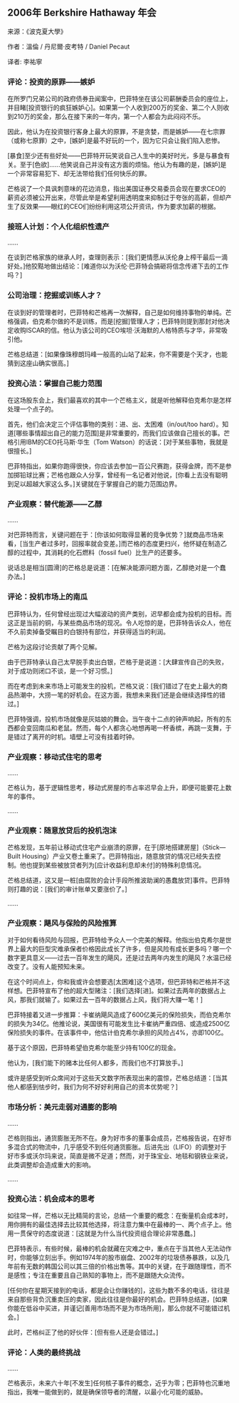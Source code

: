 
## 2006年 Berkshire Hathaway 年会

来源：《波克夏大學》

作者：溫倫 / 丹尼爾·皮考特 / Daniel Pecaut

译者: 李祐寧


### 评论：投资的原罪——嫉妒

在所罗门兄弟公司的政府债券丑闻案中，巴菲特坐在该公司薪酬委员会的座位上，并目睹[投资银行的疯狂嫉妒心]。如果第一个人收到200万的奖金、第二个人则收到210万的奖金，那么在接下来的一年内，第一个人都会为此闷闷不乐。

因此，他认为在投资银行客身上最大的原罪，不是贪婪，而是嫉妒——在七宗罪（或称七原罪）之中，[嫉妒]是最不好玩的一个，因为它只会让我们陷入悲惨。

[暴食]至少还有些好处——巴菲特开玩笑说自己人生中的美好时光，多是与暴食有关。至于[色欲]......他笑说自己并没有这方面的烦恼。他认为有趣的是，[嫉妒]是一个非常容易犯下、却无法带给我们任何快乐的罪。

芒格说了一个具讽刺意味的花边消息，指出美国证券交易委员会现在要求CEO的薪资必须被公开出来，尽管此举是希望利用透明度来抑制过于夸张的高薪，但却产生了反效果——眼红的CEO们纷纷利用这项公开资讯，作为要求加薪的根据。

### 接班人计划：个人化组织性遗产

......

在谈到芒格家族的继承人时，查理则表示：[我们更情愿从沃伦身上榨干最后一滴好处。]他狡黠地做出结论：[难道你以为沃伦·巴菲特会搞砸将信念传递下去的工作吗？]

### 公司治理：挖掘或训练人才？

在谈到好的管理者时，巴菲特和芒格再一次解释，自己是如何维持事物的单纯。芒格强调，伯克希尔做的不是训练，而是[挖掘]管理人才；巴菲特则提到那封对他决定收购ISCAR的信。他认为该公司的CEO埃坦·沃海默的人格特质与才华，非常吸引他。

芒格总结道：[如果像珠穆朗玛峰一般高的山站了起来，你不需要是个天才，也能猜到这座山确实很高。]

### 投资心法：掌握自己能力范围

在这场股东会上，我们最喜欢的其中一个芒格主义，就是听他解释伯克希尔是怎样处理一个点子的。

首先，他们会决定三个评估事物的类别：进、出、太困难（in/out/too hard）。知道[哪些事情超出自己的能力范围]是非常重要的，而我们应该做自己擅长的事。芒格引用IBM的CEO托马斯·华生（Tom Watson）的话说：[对于某些事物，我就是很擅长。]

巴菲特指出，如果你跑得很快，你应该去参加一百公尺赛跑，获得金牌，而不是参加掷铅球比赛；芒格也跟众人分享，曾经有一名记者对他说，[你看上去没有聪明到足以超越大家这么多。]关键就在于掌握自己的能力范围边界。

### 产业观察：替代能源——乙醇

......

对巴菲特而言，关键问题在于：[你该如何取得显著的竞争优势？]就商品市场来看，[当生产者过多时，回报率就会变差。]而芒格的态度更扫兴，他怀疑在制造乙醇的过程中，其消耗的化石燃料（fossil fuel）比生产的还要多。

说话总是相当[圆滑]的芒格总是说道：[在解决能源问题方面，乙醇绝对是一个蠢办法。]

### 评论：投机市场上的南瓜

巴菲特认为，任何曾经出现过大幅波动的资产类别，迟早都会成为投机的目标。而这正是当前的铜，与某些商品市场的现况。令人吃惊的是，巴菲特告诉众人，他在不久前卖掉备受瞩目的白银持有部位，并获得适当的利润。

芒格为这段讨论贡献了两个见解。

由于巴菲特承认自己太早脱手卖出白银，芒格于是说道：[大肆宣传自己的失败，对于成功则闭口不谈，是一个好习惯。]

而在考虑到未来市场上可能发生的投机，芒格又说：[我们错过了在史上最大的商品热潮中，大捞一笔的好机会。在这方面，我想未来我们还是会继续选择性的错过。]

巴菲特强调，投机市场就像是灰姑娘的舞会。当午夜十二点的钟声响起，所有的东西都会变回南瓜和老鼠。然而，每个人都贪心地想再喝一杯香槟，再跳一支舞，于是错过了离开的时机。墙壁上可没有挂着时钟。

### 产业观察：移动式住宅的思考

......

芒格认为，基于逻辑性思考，移动式房屋的市占率迟早会上升，即便可能要花上数年的事件。

......

### 产业观察：随意放贷后的投机泡沫

芒格发现，五年前让移动式住宅产业崩溃的原罪，在于[原地搭建房屋]（Stick—Built Housing）产业又卷土重来了。巴菲特指出，随意放贷的情况已经失去控制。他也提到某些被放贷者列为[应计收益利息却未付]的特殊利息情况。

芒格总结道，这又是一桩[由腐败的会计手段所推波助澜的愚蠢放贷]事件。巴菲特则打趣的说：[我们的审计账单又要涨价了。]

......

### 产业观察：飓风与保险的风险推算

对于如何看待风险与回报，巴菲特给予众人一个完美的解释。他指出伯克希尔是世界上最大的巨型灾难承保者价格因此成长了许多，但是风险有成长更多吗？哪一个数字更具意义——过去一百年发生的飓风，还是过去两年内发生的飓风？水温已经改变了。没有人能预知未来。

在这个时间点上，你和我或许会想要选[太困难]这个选项，但巴菲特和芒格并不这样想。巴菲特宣布了他的超大型赌注：[我们选择[进]。如果过去两年的数据占上风，那我们就输了。如果过去一百年的数据占上风，我们将大赚一笔！]

巴菲特接着又进一步推算：卡崔纳飓风造成了600亿美元的保险损失，而伯克希尔的损失为34亿。他推论说，美国很有可能发生比卡崔纳严重四倍、或造成2500亿保险损失的事件。在该事件中，他估计伯克希尔承担的风险占4%，亦即100亿。

基于这个原因，巴菲特希望伯克希尔能至少持有100亿的现金。

他认为，[我们能下的赌本比任何人都多，而我们也不打算放手。]

或许是感受到听众席间对于这些天文数字所表现出来的震惊，芒格总结道：[当其他人都感到怯步时，我们为何不好好利用自己的资本优势呢？]


### 市场分析：美元走弱对通膨的影响

......

芒格则指出，通货膨胀无所不在。身为好市多的董事会成员，芒格报告说，在好市多混合式的物流中，几乎感受不到任何通货膨胀。后进先出（LIFO）的调整对于好市多或沃尔玛来说，简直是微不足道；然而，对于珠宝业、地毯和钢铁业来说，此类调整却会造成重大的影响。

......

### 投资心法：机会成本的思考

如往常一样，芒格以无比精简的言论，总结一个重要的概念：在衡量机会成本时，用你拥有的最佳选择去比较其他选择，将注意力集中在最棒的一、两个点子上。他用一贯保守的态度说道：[这就是为什么当代投资组合理论非常愚蠢。]

巴菲特表示，有些时候，最棒的机会就藏在灾难之中，重点在于当其他人无法动作时，你能够立刻出手。例如1974年的股市崩盘、2002年的垃圾债券暴跌，以及几年前有无数的韩国公司以其三倍的价格出售等。其中的关键，在于跟随理性，而不是感性；专注在重要且自己熟知的事物上，而不是跟随大众流传。

[任何你在星期天接到的电话，都是会让你赚钱的]，这些为数不多的电话，往往是来自那些背负沉重卖压的卖家，因此往往是你最好的机会。巴菲特总结道，[如果你能在低谷中买进，并谨记[善用市场而不是为市场所用]，那么你就不可能错过机会。]

此时，芒格纠正了他的好伙伴：[但有些人还是会错过。]

### 评论：人类的最终挑战

......

芒格表示，未来六十年[不发生]任何核子事件的概念，近乎为零；巴菲特也沉重地指出，我唯一能做到的，就是确保领导者的清醒，以最小化可能的威胁。
